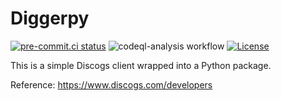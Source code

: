 # Diggerpy

[![pre-commit.ci status](https://results.pre-commit.ci/badge/github/simco/diggerpy/master.svg)](https://results.pre-commit.ci/latest/github/simco/diggerpy/master)
![codeql-analysis workflow](https://github.com/simco/diggerpy/actions/workflows/codeql-analysis.yml/badge.svg)
[![License](https://img.shields.io/pypi/l/airflint)](https://github.com/simco/diggerpy/blob/master/LICENSE)

This is a simple Discogs client wrapped into a Python package.

Reference: https://www.discogs.com/developers
